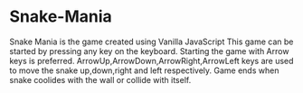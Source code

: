 # Snake-Mania 
Snake Mania is the game created using Vanilla JavaScript 
This game can be started by pressing any key on the keyboard. 
Starting the game with Arrow keys is preferred.
ArrowUp,ArrowDown,ArrowRight,ArrowLeft keys are used to move the snake up,down,right and left respectively.
Game ends when snake coolides with the wall or collide with itself.
